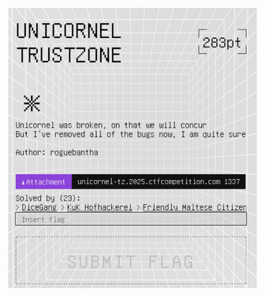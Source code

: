 ![Pasted image 20250629031557.png](../../../../../../../../../../../attachments/Pasted%20image%2020250629031557.png)
